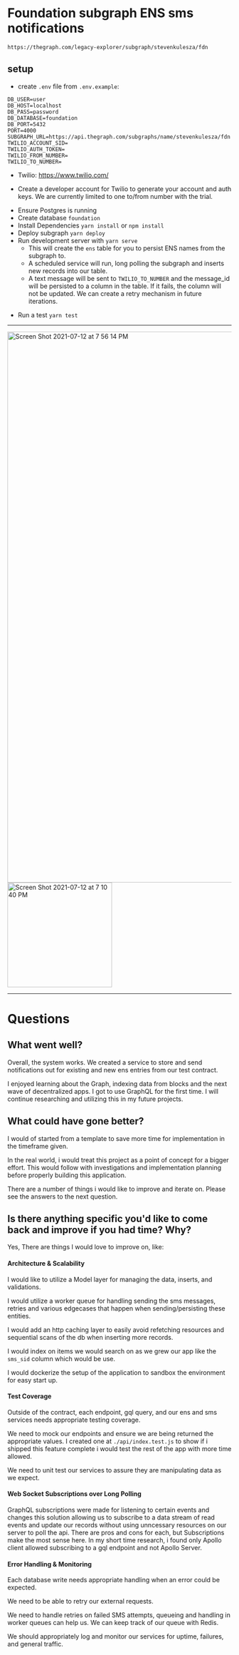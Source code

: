 # Foundation subgraph ENS sms notifications
`https://thegraph.com/legacy-explorer/subgraph/stevenkulesza/fdn`

## setup
- create `.env` file from `.env.example`:
```
DB_USER=user
DB_HOST=localhost
DB_PASS=password
DB_DATABASE=foundation
DB_PORT=5432
PORT=4000
SUBGRAPH_URL=https://api.thegraph.com/subgraphs/name/stevenkulesza/fdn
TWILIO_ACCOUNT_SID=
TWILIO_AUTH_TOKEN=
TWILIO_FROM_NUMBER=
TWILIO_TO_NUMBER=
```
- Twilio:
https://www.twilio.com/
* Create a developer account for Twilio to generate your account and auth keys. We are currently limited to one to/from number with the trial.

- Ensure Postgres is running
- Create database `foundation`
- Install Dependencies `yarn install` or `npm install`
- Deploy subgraph `yarn deploy`
- Run development server with `yarn serve`
    * This will create the `ens` table for you to persist ENS names from the subgraph to.
    * A scheduled service will run, long polling the subgraph and inserts new records into our table. 
    * A text message will be sent to `TWILIO_TO_NUMBER` and the message_id will be persisted to a column in the table. If it fails, the column will not be updated. We can create a retry mechanism in future iterations.
* Run a test `yarn test`

-------
<img width="1236" alt="Screen Shot 2021-07-12 at 7 56 14 PM" src="https://user-images.githubusercontent.com/17483238/125369886-38354680-e34b-11eb-88e0-da7b200c0628.png">

<img width="235" alt="Screen Shot 2021-07-12 at 7 10 40 PM" src="https://user-images.githubusercontent.com/17483238/125366800-da9dfb80-e344-11eb-8792-7492a2313d52.png">

----

# Questions
## What went well?
Overall, the system works. We created a service to store and send notifications out for existing and new ens entries from our test contract. 

I enjoyed learning about the Graph, indexing data from blocks and the next wave of decentralized apps. I got to use GraphQL for the first time. I will continue researching and utilizing this in my future projects. 

## What could have gone better?
I would of started from a template to save more time for implementation in the timeframe given.

In the real world, i would treat this project as a point of concept for a bigger effort. This would follow with investigations and implementation planning before properly building this application.

There are a number of things i would like to improve and iterate on. Please see the answers to the next question. 

## Is there anything specific you'd like to come back and improve if you had time? Why?
Yes, There are things I would love to improve on, like:

#### Architecture & Scalability
I would like to utilize a Model layer for managing the data, inserts, and validations.

I would utilize a worker queue for handling sending the sms messages, retries and various edgecases that happen when sending/persisting these entities.

I would add an http caching layer to easily avoid refetching resources and sequential scans of the db when inserting more records.

I would index on items we would search on as we grew our app like the `sms_sid` column which would be use.

I would dockerize the setup of the application to sandbox the environment for easy start up.
#### Test Coverage
Outside of the contract, each endpoint, gql query, and our ens and sms services needs appropriate testing coverage. 

We need to mock our endpoints and ensure we are being returned the appropriate values. I created one at `./api/index.test.js` to show if i shipped this feature complete i would test the rest of the app with more time allowed.

We need to unit test our services to assure they are manipulating data as we expect. 

#### Web Socket Subscriptions over Long Polling
GraphQL subscriptions were made for listening to certain events and changes this solution allowing us to subscribe to a data stream of read events and update our records without using unncessary resources on our server to poll the api. There are pros and cons for each, but Subscriptions make the most sense here. In my short time research, i found only Apollo client allowed subscribing to a gql endpoint and not Apollo Server. 

#### Error Handling & Monitoring
Each database write needs appropriate handling when an error could be expected.

We need to be able to retry our external requests.

We need to handle retries on failed SMS attempts, queueing and handling in worker queues can help us. We can keep track of our queue with Redis. 

We should appropriately log and monitor our services for uptime, failures, and general traffic.

